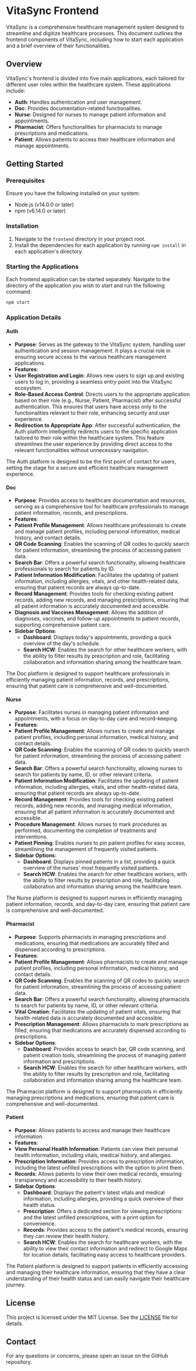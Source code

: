 # VitaSync Frontend

VitaSync is a comprehensive healthcare management system designed to streamline and digitize healthcare processes. This document outlines the frontend components of VitaSync, including how to start each application and a brief overview of their functionalities.

## Overview

VitaSync's frontend is divided into five main applications, each tailored for different user roles within the healthcare system. These applications include:

- **Auth**: Handles authentication and user management.
- **Doc**: Provides documentation-related functionalities.
- **Nurse**: Designed for nurses to manage patient information and appointments.
- **Pharmacist**: Offers functionalities for pharmacists to manage prescriptions and medications.
- **Patient**: Allows patients to access their healthcare information and manage appointments.

## Getting Started

### Prerequisites

Ensure you have the following installed on your system:

- Node.js (v14.0.0 or later)
- npm (v6.14.0 or later)

### Installation

1. Navigate to the `frontend` directory in your project root.
2. Install the dependencies for each application by running `npm install` in each application's directory.

### Starting the Applications

Each frontend application can be started separately. Navigate to the directory of the application you wish to start and run the following command:

```bash
npm start
```

### Application Details

#### Auth

- **Purpose**: Serves as the gateway to the VitaSync system, handling user authentication and session management. It plays a crucial role in ensuring secure access to the various healthcare management applications.
- **Features**:
 - **User Registration and Login**: Allows new users to sign up and existing users to log in, providing a seamless entry point into the VitaSync ecosystem.
 - **Role-Based Access Control**: Directs users to the appropriate application based on their role (e.g., Nurse, Patient, Pharmacist) after successful authentication. This ensures that users have access only to the functionalities relevant to their role, enhancing security and user experience.
 - **Redirection to Appropriate App**: After successful authentication, the Auth platform intelligently redirects users to the specific application tailored to their role within the healthcare system. This feature streamlines the user experience by providing direct access to the relevant functionalities without unnecessary navigation.

The Auth platform is designed to be the first point of contact for users, setting the stage for a secure and efficient healthcare management experience.

#### Doc

- **Purpose**: Provides access to healthcare documentation and resources, serving as a comprehensive tool for healthcare professionals to manage patient information, records, and prescriptions.
- **Features**:
 - **Patient Profile Management**: Allows healthcare professionals to create and manage patient profiles, including personal information, medical history, and contact details.
 - **QR Code Scanning**: Enables the scanning of QR codes to quickly search for patient information, streamlining the process of accessing patient data.
 - **Search Bar**: Offers a powerful search functionality, allowing healthcare professionals to search for patients by ID.
 - **Patient Information Modification**: Facilitates the updating of patient information, including allergies, vitals, and other health-related data, ensuring that patient records are always up-to-date.
 - **Record Management**: Provides tools for checking existing patient records, adding new records, and managing prescriptions, ensuring that all patient information is accurately documented and accessible.
 - **Diagnosis and Vaccines Management**: Allows the addition of diagnoses, vaccines, and follow-up appointments to patient records, supporting comprehensive patient care.
 - **Sidebar Options**:
   - **Dashboard**: Displays today's appointments, providing a quick overview of the day's schedule.
   - **Search HCW**: Enables the search for other healthcare workers, with the ability to filter results by prescription and role, facilitating collaboration and information sharing among the healthcare team.

The Doc platform is designed to support healthcare professionals in efficiently managing patient information, records, and prescriptions, ensuring that patient care is comprehensive and well-documented.

#### Nurse

- **Purpose**: Facilitates nurses in managing patient information and appointments, with a focus on day-to-day care and record-keeping.
- **Features**:
 - **Patient Profile Management**: Allows nurses to create and manage patient profiles, including personal information, medical history, and contact details.
 - **QR Code Scanning**: Enables the scanning of QR codes to quickly search for patient information, streamlining the process of accessing patient data.
 - **Search Bar**: Offers a powerful search functionality, allowing nurses to search for patients by name, ID, or other relevant criteria.
 - **Patient Information Modification**: Facilitates the updating of patient information, including allergies, vitals, and other health-related data, ensuring that patient records are always up-to-date.
 - **Record Management**: Provides tools for checking existing patient records, adding new records, and managing medical information, ensuring that all patient information is accurately documented and accessible.
 - **Procedure Management**: Allows nurses to mark procedures as performed, documenting the completion of treatments and interventions.
 - **Patient Pinning**: Enables nurses to pin patient profiles for easy access, streamlining the management of frequently visited patients.
 - **Sidebar Options**:
   - **Dashboard**: Displays pinned patients in a list, providing a quick overview of the nurses' most frequently visited patients.
   - **Search HCW**: Enables the search for other healthcare workers, with the ability to filter results by prescription and role, facilitating collaboration and information sharing among the healthcare team.

The Nurse platform is designed to support nurses in efficiently managing patient information, records, and day-to-day care, ensuring that patient care is comprehensive and well-documented.

#### Pharmacist

- **Purpose**: Supports pharmacists in managing prescriptions and medications, ensuring that medications are accurately filled and dispensed according to prescriptions.
- **Features**:
 - **Patient Profile Management**: Allows pharmacists to create and manage patient profiles, including personal information, medical history, and contact details.
 - **QR Code Scanning**: Enables the scanning of QR codes to quickly search for patient information, streamlining the process of accessing patient data.
 - **Search Bar**: Offers a powerful search functionality, allowing pharmacists to search for patients by name, ID, or other relevant criteria.
 - **Vital Creation**: Facilitates the updating of patient vitals, ensuring that health-related data is accurately documented and accessible.
 - **Prescription Management**: Allows pharmacists to mark prescriptions as filled, ensuring that medications are accurately dispensed according to prescriptions.
 - **Sidebar Options**:
   - **Dashboard**: Provides access to search bar, QR code scanning, and patient creation tools, streamlining the process of managing patient information and prescriptions.
   - **Search HCW**: Enables the search for other healthcare workers, with the ability to filter results by prescription and role, facilitating collaboration and information sharing among the healthcare team.

The Pharmacist platform is designed to support pharmacists in efficiently managing prescriptions and medications, ensuring that patient care is comprehensive and well-documented.

#### Patient

- **Purpose**: Allows patients to access and manage their healthcare information.
- **Features**:
 - **View Personal Health Information**: Patients can view their personal health information, including vitals, medical history, and allergies.
 - **Prescription Information**: Provides access to prescription information, including the latest unfilled prescriptions with the option to print them.
 - **Records**: Allows patients to view their own medical records, ensuring transparency and accessibility to their health history.
 - **Sidebar Options**:
   - **Dashboard**: Displays the patient's latest vitals and medical information, including allergies, providing a quick overview of their health status.
   - **Prescription**: Offers a dedicated section for viewing prescriptions and the latest unfilled prescriptions, with a print option for convenience.
   - **Records**: Provides access to the patient's medical records, ensuring they can review their health history.
   - **Search HCW**: Enables the search for healthcare workers, with the ability to view their contact information and redirect to Google Maps for location details, facilitating easy access to healthcare providers.

The Patient platform is designed to support patients in efficiently accessing and managing their healthcare information, ensuring that they have a clear understanding of their health status and can easily navigate their healthcare journey.

## License

This project is licensed under the MIT License. See the [LICENSE](../LICENSE) file for details.

## Contact

For any questions or concerns, please open an issue on the GitHub repository.